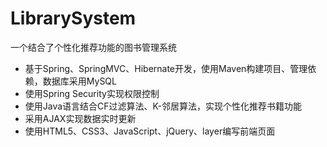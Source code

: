 # LibrarySystem
一个结合了个性化推荐功能的图书管理系统

- 基于Spring、SpringMVC、Hibernate开发，使用Maven构建项目、管理依赖，数据库采用MySQL
- 使用Spring Security实现权限控制
- 使用Java语言结合CF过滤算法、K-邻居算法，实现个性化推荐书籍功能
- 采用AJAX实现数据实时更新
- 使用HTML5、CSS3、JavaScript、jQuery、layer编写前端页面
